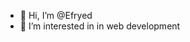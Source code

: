- 👋 Hi, I’m @Efryed
- 👀 I’m interested in in web development 
<!---
Efryed/Efryed is a ✨ special ✨ repository because its `README.md` (this file) appears on your GitHub profile.
You can click the Preview link to take a look at your changes.
--->
